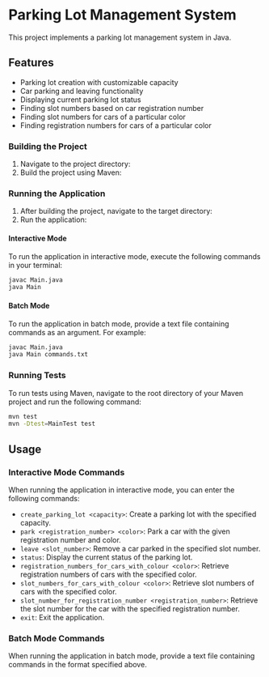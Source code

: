 # Parking Lot Management System

This project implements a parking lot management system in Java.

## Features

- Parking lot creation with customizable capacity
- Car parking and leaving functionality
- Displaying current parking lot status
- Finding slot numbers based on car registration number
- Finding slot numbers for cars of a particular color
- Finding registration numbers for cars of a particular color

### Building the Project
1. Navigate to the project directory:
2. Build the project using Maven:

### Running the Application

1. After building the project, navigate to the target directory:
2. Run the application:
#### Interactive Mode

To run the application in interactive mode, execute the following commands in your terminal:
```bash
javac Main.java
java Main
```
#### Batch Mode
To run the application in batch mode, provide a text file containing commands as an argument. For example:

```bash
javac Main.java
java Main commands.txt
```

### Running Tests

To run tests using Maven, navigate to the root directory of your Maven project and run the following command:

```bash
mvn test
mvn -Dtest=MainTest test
```

## Usage

### Interactive Mode Commands

When running the application in interactive mode, you can enter the following commands:

- `create_parking_lot <capacity>`: Create a parking lot with the specified capacity.
- `park <registration_number> <color>`: Park a car with the given registration number and color.
- `leave <slot_number>`: Remove a car parked in the specified slot number.
- `status`: Display the current status of the parking lot.
- `registration_numbers_for_cars_with_colour <color>`: Retrieve registration numbers of cars with the specified color.
- `slot_numbers_for_cars_with_colour <color>`: Retrieve slot numbers of cars with the specified color.
- `slot_number_for_registration_number <registration_number>`: Retrieve the slot number for the car with the specified registration number.
- `exit`: Exit the application.

### Batch Mode Commands

When running the application in batch mode, provide a text file containing commands in the format specified above.
